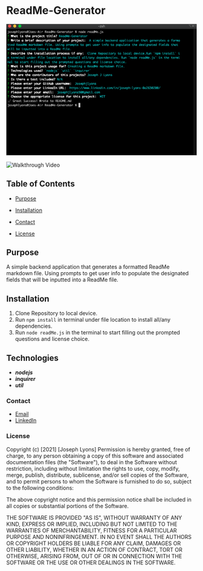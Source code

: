# ReadMe-Generator

![projectimg](./assets/terminalImg.png)

![Walkthrough Video](https://drive.google.com/file/d/124fej7KmHscg-c3xLRxAJuKGyul_qKx8/view?usp=sharing)

## Table of Contents 
* [Purpose](#Purpose)

* [Installation](#Installation)

* [Contact](#Contact)

* [License](#License)


## Purpose
A simple backend application that generates a formatted ReadMe markdown file. Using prompts to get user info to populate the designated fields that will be inputted into a ReadMe file.

## Installation 
1. Clone Repository to local device.
2. Run `npm install` in terminal under file location to install all/any dependencies.
3. Run `node readMe.js` in the terminal to start filling out the prompted questions and license choice.

## Technologies
* ***nodejs***
* ***inquirer***
* ***util***

### Contact 
* [Email](mailto:josephjlyons90@gmail.com)
* [LinkedIn](www.linkedin.com/in/joseph-lyons-0a2630200/)

### License 
Copyright (c) [2021] [Joseph Lyons]
Permission is hereby granted, free of charge, to any person obtaining a copy of this software and associated documentation files (the "Software"), to deal in the Software without restriction, including without limitation the rights to use, copy, modify, merge, publish, distribute, sublicense, and/or sell copies of the Software, and to permit persons to whom the Software is furnished to do so, subject to the following conditions:

The above copyright notice and this permission notice shall be included in all copies or substantial portions of the Software.

THE SOFTWARE IS PROVIDED "AS IS", WITHOUT WARRANTY OF ANY KIND, EXPRESS OR IMPLIED, INCLUDING BUT NOT LIMITED TO THE WARRANTIES OF MERCHANTABILITY, FITNESS FOR A PARTICULAR PURPOSE AND NONINFRINGEMENT. IN NO EVENT SHALL THE AUTHORS OR COPYRIGHT HOLDERS BE LIABLE FOR ANY CLAIM, DAMAGES OR OTHER LIABILITY, WHETHER IN AN ACTION OF CONTRACT, TORT OR OTHERWISE, ARISING FROM, OUT OF OR IN CONNECTION WITH THE SOFTWARE OR THE USE OR OTHER DEALINGS IN THE SOFTWARE.
